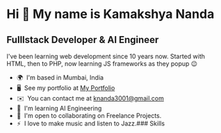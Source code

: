 Hi 👋 My name is Kamakshya Nanda
================================

Fulllstack Developer & AI Engineer
----------------------------------

I've been learning web development since 10 years now. Started with HTML, then to PHP, now learning JS frameworks as they popup 😉

*   🌍  I'm based in Mumbai, India
*   🖥️  See my portfolio at [My Portfolio](http://kamakshya.xyz)
*   ✉️  You can contact me at [knanda3001@gmail.com](mailto:knanda3001@gmail.com)
*   🧠  I'm learning AI Engineering
*   🤝  I'm open to collaborating on Freelance Projects.
*   ⚡  I love to make music and listen to Jazz.### Skills 

                    
